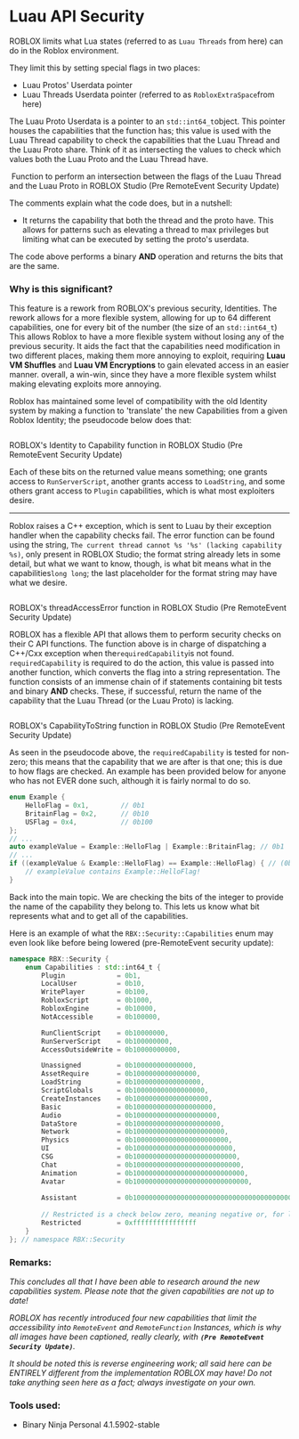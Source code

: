 # Luau API Security

ROBLOX limits what Lua states (referred to as `Luau Threads` from here) can do in the Roblox environment.

They limit this by setting special flags in two places:

* Luau Protos' Userdata pointer
* Luau Threads Userdata pointer (referred to as `RobloxExtraSpace`from here)

The Luau Proto Userdata is a pointer to an `std::int64_t`object. This pointer houses the capabilities that the function has; this value is used with the Luau Thread capability to check the capabilities that the Luau Thread and the Luau Proto share. Think of it as intersecting the values to check which values both the Luau Proto and the Luau Thread have.

<img src="./images/max_code.png" alt="">
Function to perform an intersection between the flags of the Luau Thread and the Luau Proto in ROBLOX Studio (Pre RemoteEvent Security Update)

The comments explain what the code does, but in a nutshell:

* It returns the capability that both the thread and the proto have. This allows for patterns such as elevating a thread to max privileges but limiting what can be executed by setting the proto's userdata.

The code above performs a binary **AND** operation and returns the bits that are the same.

### Why is this significant?

This feature is a rework from ROBLOX's previous security, Identities. The rework allows for a more flexible system, allowing for up to 64 different capabilities, one for every bit of the number (the size of an `std::int64_t`) This allows Roblox to have a more flexible system without losing any of the previous security. It aids the fact that the capabilities need modification in two different places, making them more annoying to exploit, requiring **Luau VM Shuffles** and **Luau VM Encryptions** to gain elevated access in an easier manner. overall, a win-win, since they have a more flexible system whilst making elevating exploits more annoying.

Roblox has maintained some level of compatibility with the old Identity system by making a function to 'translate' the new Capabilities from a given Roblox Identity; the pseudocode below does that:

<img src="./images/identity_to_capability.png" alt="">

ROBLOX's Identity to Capability function in ROBLOX Studio (Pre RemoteEvent Security Update)

Each of these bits on the returned value means something; one grants access to `RunServerScript`, another grants access to `LoadString`, and some others grant access to `Plugin` capabilities, which is what most exploiters desire.

***

Roblox raises a C++ exception, which is sent to Luau by their exception handler when the capability checks fail. The error function can be found using the string, `The current thread cannot %s '%s' (lacking capability %s)`, only present in ROBLOX Studio; the format string already lets in some detail, but what we want to know, though, is what bit means what in the capabilities`long long`; the last placeholder for the format string may have what we desire.

<img src="./images/thread_access_error.png" alt="">

ROBLOX's threadAccessError function in ROBLOX Studio (Pre RemoteEvent Security Update)

ROBLOX has a flexible API that allows them to perform security checks on their C API functions. The function above is in charge of dispatching a C++/Cxx exception when the`requiredCapability`is not found. `requiredCapability` is required to do the action, this value is passed into another function, which converts the flag into a string representation. The function consists of an immense chain of if statements containing bit tests and binary **AND** checks. These, if successful, return the name of the capability that the Luau Thread (or the Luau Proto) is lacking.

<img src="./images/capability_to_string.png" alt="">

ROBLOX's CapabilityToString function in ROBLOX Studio (Pre RemoteEvent Security Update)

As seen in the pseudocode above, the `requiredCapability` is tested for non-zero; this means that the capability that we are after is that one; this is due to how flags are checked. An example has been provided below for anyone who has not EVER done such, although it is fairly normal to do so.

```cpp
enum Example {
    HelloFlag = 0x1,        // 0b1
    BritainFlag = 0x2,      // 0b10
    USFlag = 0x4,           // 0b100
};
// ...
auto exampleValue = Example::HelloFlag | Example::BritainFlag; // 0b1 | 0b10 => 0b11
// ...
if ((exampleValue & Example::HelloFlag) == Example::HelloFlag) { // (0b11 & 0b10 => 0b10) == 0b10 
    // exampleValue contains Example::HelloFlag!
}
```

Back into the main topic. We are checking the bits of the integer to provide the name of the capability they belong to. This lets us know what bit represents what and to get all of the capabilities.

Here is an example of what the `RBX::Security::Capabilities` enum may even look like before being lowered (pre-RemoteEvent security update):

```cpp
namespace RBX::Security {
    enum Capabilities : std::int64_t {
        Plugin             = 0b1,
        LocalUser          = 0b10,
        WritePlayer        = 0b100,
        RobloxScript       = 0b1000,
        RobloxEngine       = 0b10000,
        NotAccessible      = 0b100000,

        RunClientScript    = 0b10000000,
        RunServerScript    = 0b100000000,
        AccessOutsideWrite = 0b10000000000,

        Unassigned         = 0b100000000000000,
        AssetRequire       = 0b1000000000000000,
        LoadString         = 0b10000000000000000,
        ScriptGlobals      = 0b100000000000000000,
        CreateInstances    = 0b1000000000000000000,
        Basic              = 0b10000000000000000000,
        Audio              = 0b100000000000000000000,
        DataStore          = 0b1000000000000000000000,
        Network            = 0b10000000000000000000000,
        Physics            = 0b100000000000000000000000,
        UI                 = 0b1000000000000000000000000,
        CSG                = 0b10000000000000000000000000,
        Chat               = 0b100000000000000000000000000,
        Animation          = 0b1000000000000000000000000000,
        Avatar             = 0b10000000000000000000000000000,
        
        Assistant          = 0b10000000000000000000000000000000000000000000000000000000000000,
        
        // Restricted is a check below zero, meaning negative or, for lack of a better term, -1.
        Restricted         = 0xffffffffffffffff
    }
}; // namespace RBX::Security
```



### Remarks:

_This concludes all that I have been able to research around the new capabilities system. Please note that the given capabilities are not up to date!_

_ROBLOX has recently introduced four new capabilities that limit the accessibility into `RemoteEvent` and `RemoteFunction` Instances, which is why all images have been captioned, really clearly, with **`(Pre RemoteEvent Security Update)`**._

_It should be noted this is reverse engineering work; all said here can be ENTIRELY different from the implementation ROBLOX may have! Do not take anything seen here as a fact; always investigate on your own._

### Tools used:

* Binary Ninja Personal 4.1.5902-stable